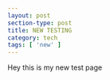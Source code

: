 ```yaml
---
layout: post
section-type: post
title: NEW TESTING
category: tech
tags: [ 'new' ]
---
```


Hey this is my new test page
